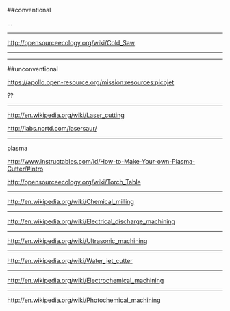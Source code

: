##conventional

...

************************

http://opensourceecology.org/wiki/Cold_Saw



************************
************************



##unconventional



https://apollo.open-resource.org/mission:resources:picojet

??

****************

http://en.wikipedia.org/wiki/Laser_cutting

http://labs.nortd.com/lasersaur/

*******************

plasma

http://www.instructables.com/id/How-to-Make-Your-own-Plasma-Cutter/#intro

http://opensourceecology.org/wiki/Torch_Table

*************************

http://en.wikipedia.org/wiki/Chemical_milling

************************

http://en.wikipedia.org/wiki/Electrical_discharge_machining

************************

http://en.wikipedia.org/wiki/Ultrasonic_machining

************************

http://en.wikipedia.org/wiki/Water_jet_cutter

************************

http://en.wikipedia.org/wiki/Electrochemical_machining

************************

http://en.wikipedia.org/wiki/Photochemical_machining
